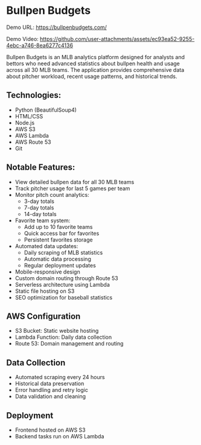 # Bullpen Budgets

Demo URL: https://bullpenbudgets.com/

Demo Video: https://github.com/user-attachments/assets/ec93ea52-9255-4ebc-a746-8ea6277c4136

Bullpen Budgets is an MLB analytics platform designed for analysts and bettors who need advanced statistics about bullpen health and usage across all 30 MLB teams. The application provides comprehensive data about pitcher workload, recent usage patterns, and historical trends.

## Technologies:
* Python (BeautifulSoup4)
* HTML/CSS
* Node.js
* AWS S3
* AWS Lambda
* AWS Route 53
* Git

## Notable Features:
* View detailed bullpen data for all 30 MLB teams
* Track pitcher usage for last 5 games per team
* Monitor pitch count analytics:
  * 3-day totals
  * 7-day totals
  * 14-day totals
* Favorite team system:
  * Add up to 10 favorite teams
  * Quick access bar for favorites
  * Persistent favorites storage
* Automated data updates:
  * Daily scraping of MLB statistics
  * Automatic data processing
  * Regular deployment updates
* Mobile-responsive design
* Custom domain routing through Route 53
* Serverless architecture using Lambda
* Static file hosting on S3
* SEO optimization for baseball statistics


## AWS Configuration
* S3 Bucket: Static website hosting
* Lambda Function: Daily data collection
* Route 53: Domain management and routing

## Data Collection
* Automated scraping every 24 hours
* Historical data preservation
* Error handling and retry logic
* Data validation and cleaning

## Deployment
* Frontend hosted on AWS S3
* Backend tasks run on AWS Lambda
